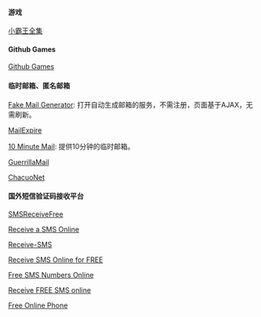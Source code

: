 <!--
 * @Author: Rainy
 * @Github: https://github.com/Rain120
 * @Date: 2019-01-20 16:03:01
 * @LastEditTime: 2019-01-20 16:29:10
    -->

#### 游戏

[小霸王全集](https://yikm.net/)

#### Github Games

[Github Games](<http://likexia.gitee.io/game/index.html>)

#### 临时邮箱、匿名邮箱

[Fake Mail Generator](http://www.fakemailgenerator.com/): 打开自动生成邮箱的服务，不需注册，页面基于AJAX，无需刷新。

[MailExpire](http://www.mailexpire.com/)

[10 Minute Mail](http://10minutemail.com/): 提供10分钟的临时邮箱。

[GuerrillaMail](http://www.guerrillamail.com/)

[ChacuoNet](http://24mail.chacuo.net/)

#### 国外短信验证码接收平台

[SMSReceiveFree](https://smsreceivefree.com)

[Receive a SMS Online](<https://receive-a-sms.com/>)

[Receive-SMS](<http://receive-sms-online.com/>)

[Receive SMS Online for FREE](https://www.receive-sms-online.info/)

[Free SMS Numbers Online](https://smsnumbersonline.com/)

[Receive FREE SMS online](http://receivefreesms.com/)

[Free Online Phone](https://www.freeonlinephone.org)

